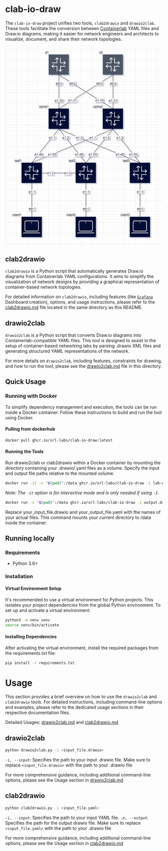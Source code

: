 # clab-io-draw

The `clab-io-draw` project unifies two tools, `clab2drawio` and `drawio2clab`. These tools facilitate the conversion between [Containerlab](https://github.com/srl-labs/containerlab) YAML files and Draw.io diagrams, making it easier for network engineers and architects to visualize, document, and share their network topologies.

![Drawio Example](docs/img/drawio1.png)

## clab2drawio

`clab2drawio` is a Python script that automatically generates Draw.io diagrams from Containerlab YAML configurations. It aims to simplify the visualization of network designs by providing a graphical representation of container-based network topologies.

For detailed information on `clab2drawio`, including features (like [`Grafana`](docs/grafana.md) Dashboard creation), options, and usage instructions, please refer to the [clab2drawio.md](docs/clab2drawio.md) file located in the same directory as this README.

## drawio2clab

`drawio2clab` is a Python script that converts Draw.io diagrams into Containerlab-compatible YAML files. This tool is designed to assist in the setup of container-based networking labs by parsing .drawio XML files and generating structured YAML representations of the network.

For more details on `drawio2clab`, including features, constraints for drawing, and how to run the tool, please see the [drawio2clab.md](docs/drawio2clab.md) file in this directory.

## Quick Usage

### Running with Docker

To simplify dependency management and execution, the tools can be run inside a Docker container. Follow these instructions to build and run the tool using Docker.

#### Pulling from dockerhub

```bash
docker pull ghcr.io/srl-labs/clab-io-draw:latest
```

#### Running the Tools

Run drawio2clab or clab2drawio within a Docker container by mounting the directory containing your .drawio/.yaml files as a volume. Specify the input and output file paths relative to the mounted volume:

```bash
docker run -it -v "$(pwd)":/data ghcr.io/srl-labs/clab-io-draw -i lab-examples/clos03/cfg-clos.clab.yml
```
*Note: The `-it` option is for interactive mode and is only needed if using `-I`.*

```bash
docker run -v "$(pwd)":/data ghcr.io/srl-labs/clab-io-draw -i output.drawio
```

Replace your_input_file.drawio and your_output_file.yaml with the names of your actual files. This command mounts your current directory to /data inside the container.

## Running locally

### Requirements

- Python 3.6+

### Installation

#### Virtual Environment Setup

It's recommended to use a virtual environment for Python projects. This isolates your project dependencies from the global Python environment. To set up and activate a virtual environment:

```bash
python3 -m venv venv
source venv/bin/activate  
```

#### Installing Dependencies

After activating the virtual environment, install the required packages from the requirements.txt file:

```bash
pip install -r requirements.txt
```

# Usage

This section provides a brief overview on how to use the `drawio2clab` and `clab2drawio` tools. For detailed instructions, including command-line options and examples, please refer to the dedicated usage sections in their respective documentation files.

Detailed Usages: [drawio2clab.md](docs/drawio2clab.md#usage) and [clab2drawio.md](docs/clab2drawio.md#usage)

## drawio2clab

```bash
python drawio2clab.py -i <input_file.drawio>
```

`-i, --input`: Specifies the path to your input .drawio file.
Make sure to replace `<input_file.drawio>` with the path to your .drawio file

For more comprehensive guidance, including additional command-line options, please see the Usage section in [drawio2clab.md](docs/drawio2clab.md#usage)

## clab2drawio

```bash
python clab2drawio.py -i <input_file.yaml>
```

`-i, --input`: Specifies the path to your input YAML file.
`-o, --output`: Specifies the path for the output drawio file.
Make sure to replace `<input_file.yaml>` with the path to your .drawio file 

For more comprehensive guidance, including additional command-line options, please see the Usage section in [clab2drawio.md](docs/clab2drawio.md#usage)
